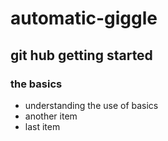 # automatic-giggle

## git hub getting started

### the basics
- understanding the use of basics
- another item
- last item
